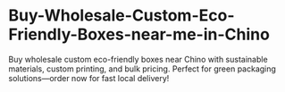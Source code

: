 # Buy-Wholesale-Custom-Eco-Friendly-Boxes-near-me-in-Chino
Buy wholesale custom eco-friendly boxes near Chino with sustainable materials, custom printing, and bulk pricing. Perfect for green packaging solutions—order now for fast local delivery!
